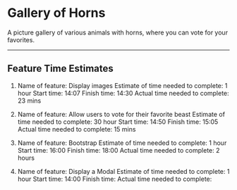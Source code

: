 # Gallery of Horns

A picture gallery of various animals with horns, where you can vote for your favorites.

---

## Feature Time Estimates

1. Name of feature: Display images
   Estimate of time needed to complete: 1 hour
   Start time: 14:07
   Finish time: 14:30
   Actual time needed to complete: 23 mins

2. Name of feature: Allow users to vote for their favorite beast
   Estimate of time needed to complete: 30 hour
   Start time: 14:50
   Finish time: 15:05
   Actual time needed to complete: 15 mins

3. Name of feature: Bootstrap
   Estimate of time needed to complete: 1 hour
   Start time: 16:00
   Finish time: 18:00
   Actual time needed to complete: 2 hours
4. Name of feature: Display a Modal
   Estimate of time needed to complete: 1 hour
   Start time: 14:00
   Finish time:
   Actual time needed to complete:
